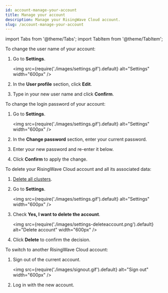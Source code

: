 ```yaml
---
id: account-manage-your-account
title: Manage your account
description: Manage your RisingWave Cloud account.
slug: /account-manage-your-account
---
```


import Tabs from '@theme/Tabs';
import TabItem from '@theme/TabItem';

<Tabs queryString="task">

<TabItem value="update-profile" label="Update your profile">

To change the user name of your account:

1. Go to **Settings**.
    
    <img
    src={require('./images/settings.gif').default}
    alt="Settings"
    width="600px"
    />
    
2. In the **User profile** section, click **Edit**.

3. Type in your new user name and click **Confirm**.

</TabItem>

<TabItem value="change-password" label="Change account password">

To change the login password of your account:

1. Go to **Settings**.

    <img
    src={require('./images/settings.gif').default}
    alt="Settings"
    width="600px"
    />

2. In the **Change password** section, enter your current password.

3. Enter your new password and re-enter it below.

4. Click **Confirm** to apply the change.

</TabItem>

<TabItem value="delete-account" label="Delete your account">

To delete your RisingWave Cloud account and all its associated data:

1. [Delete all clusters](cluster-stop-and-delete-clusters.md#delete-a-cluster).

2. Go to **Settings**.

    <img
    src={require('./images/settings.gif').default}
    alt="Settings"
    width="600px"
    />

3. Check **Yes, I want to delete the account**.
    
    <img
    src={require('./images/settings-deleteaccount.png').default}
    alt="Delete account"
    width="600px"
    />
    
4. Click **Delete** to confirm the decision.

</TabItem>

<TabItem value="switch-accounts" label="Switch accounts">

To switch to another RisingWave Cloud account:

1. Sign out of the current account.
    
    <img
    src={require('./images/signout.gif').default}
    alt="Sign out"
    width="600px"
    />
    
2. Log in with the new account.

</TabItem>

</Tabs>
